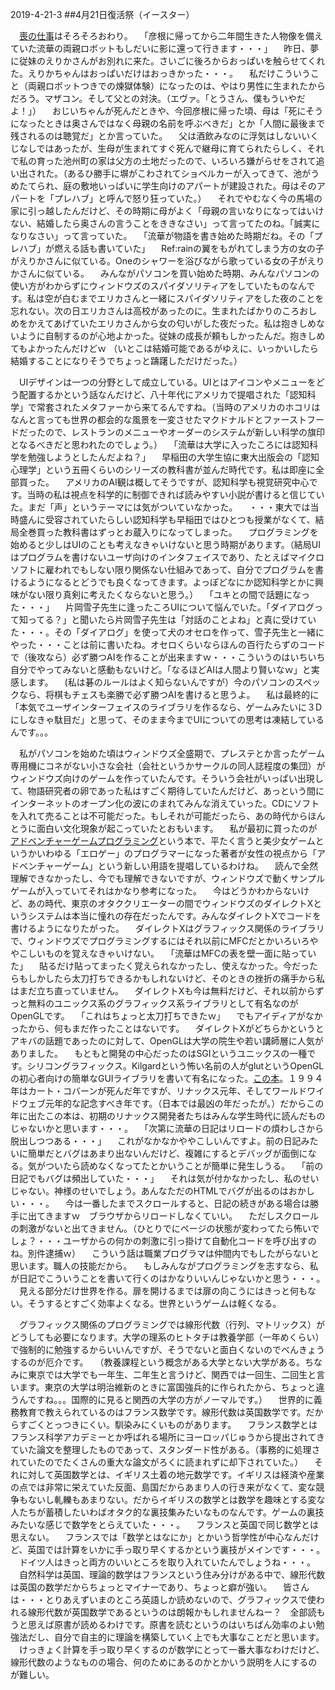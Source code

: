 2019-4-21-3
##4月21日復活祭（イースター）

　<a href="https://iki-toki.jp/4572/">喪の仕事</a>はそろそろおわり。
　「彦根に帰ってから二年間生きた人物像を備えていた流華の両親ロボットもしだいに影に還って行きます・・・」
　昨日、夢に従妹のえりかさんがお別れに来た。さいごに後ろからおっぱいを触らせてくれた。えりかちゃんはおっぱいだけはおっきかった・・・。
　私だけこういうこと（両親ロボットつきでの煉獄体験）になったのは、やはり男性に生まれたからだろう。マザコン。そして父との対決。（エヴァ。「とうさん、僕もういやだよ！」）
　おじいちゃんが死んだときや、今回彦根に帰った頃、母は「死にそうになったときは奥さんではなく母親の名前を呼ぶべきだ」とか「人間に最後まで残されるのは聴覚だ」とか言っていた。
　父は酒飲みなのに浮気はしないいくじなしではあったが、生母が生まれてすぐ死んで継母に育てられたらしく、それで私の育った池州町の家は父方の土地だったので、いろいろ嫌がらせをされて追い出された。（あるひ勝手に塀がこわされてショベルカーが入ってきて、池がうめたてられ、庭の敷地いっぱいに学生向けのアパートが建設された。母はそのアパートを「プレハブ」と呼んで怒り狂っていた。）
　それでやむなく今の馬場の家に引っ越したんだけど、その時期に母がよく「母親の言いなりになってはいけない、結婚したら奥さんの言うことをききなさい」って言ってたのね。「誠実になりなさい」って言っていた。
　「流華が物語を書き始めた時期だね。その「プレハブ」が燃える話も書いていた」
　Ref:rainの翼をもがれてしまう方の女の子がえりかさんに似ている。Oneのシャワーを浴びながら歌っている女の子がえりかさんに似ている。
　みんながパソコンを買い始めた時期、みんなパソコンの使い方がわからずにウィンドウズのスパイダソリティアをしていたものなんです。私は空が白むまでエリカさんと一緒にスパイダソリティアをした夜のことを忘れない。次の日エリカさんは高校があったのに。生まれたばかりのころおしめをかえてあげていたエリカさんから女の匂いがした夜だった。私は抱きしめないように自制するのが心地よかった。従妹の成長が頼もしかったんだ。抱きしめてもよかったんだけどｗ （いとこは結婚可能であるがゆえに、いっかいしたら結婚することになりそうでちょっと躊躇しただけだった。）

　UIデザインは一つの分野として成立している。UIとはアイコンやメニューをどう配置するかという話なんだけど、八十年代にアメリカで提唱された「認知科学」で常套されたメタファーから来てるんですね。（当時のアメリカのホコリはなんと言っても世界の都会的な風景を一変させたマクドナルドとファーストフードだったので、レストランのメニューやオーダーのシステムが新しい科学の旗印となるべきだと思われたのでしょう。）
　「流華は大学に入ったころには認知科学を勉強しようとしたんだよね？」
　早稲田の大学生協に東大出版会の「認知心理学」という五冊くらいのシリーズの教科書が並んだ時代です。私は即座に全部買った。
　アメリカのAI観は概してそうですが、認知科学も視覚研究中心です。当時の私は視点を科学的に制御できれば読みやすい小説が書けると信じていた。まだ「声」というテーマには気がついていなかった。
　・・・東大では当時盛んに受容されていたらしい認知科学も早稲田ではひとつも授業がなくて、結局全巻買った教科書はずっとお蔵入りになってしまった。
　プログラミングを始めると少しはUIのことも考えなきゃいけないと思う時期があります。（結局UIはプログラムを書けないユーザ向けのインタフェイスであり、たとえばマイクロソフトに雇われでもしない限り関係ない仕組みであって、自分でプログラムを書けるようになるとどうでも良くなってきます。よっぽどなにか認知科学とかに興味がない限り真剣に考えたくならないと思う。）
　「ユキとの間で話題になった・・・」
　片岡雪子先生に逢ったころUIについて悩んでいた。「ダイアログって知ってる？」と聞いたら片岡雪子先生は「対話のことよね」と真に受けていた・・・。その「ダイアログ」を使って犬のオセロを作って、雪子先生と一緒にやった・・・ことは前に書いたね。オセロくらいならほんの百行たらずのコードで（後攻なら）必ず勝つAIを作ることが出来ますｗ・・・こういうのはいちいち自分でやってみないと感動もないけど。「なるほどAIは人間より賢いなｗ」と実感します。
　(私は碁のルールはよく知らないんですが）今のパソコンのスペックなら、将棋もチェスも楽勝で必ず勝つAIを書けると思うよ。
　私は最終的に「本気でユーザインターフェイスのライブラリを作るなら、ゲームみたいに３Dにしなきゃ駄目だ」と思って、そのまま今までUIについての思考は凍結しているんです。。。

　私がパソコンを始めた頃はウィンドウズ全盛期で、プレステとか言ったゲーム専用機にコネがない小さな会社（会社というかサークルの同人誌程度の集団）がウィンドウズ向けのゲームを作っていたんです。そういう会社がいっぱい出現して、物語研究者の卵であった私はすごく期待していたんだけど、あっという間にインターネットのオープン化の波にのまれてみんな消えていった。CDにソフトを入れて売ることは不可能だった。もしそれが可能だったら、あの時代からほんとうに面白い文化現象が起こっていたとおもいます。
　私が最初に買ったのが<a href="https://www.amazon.co.jp/%E3%82%A2%E3%83%89%E3%83%99%E3%83%B3%E3%83%81%E3%83%A3%E3%83%BC%E3%82%B2%E3%83%BC%E3%83%A0%E3%83%97%E3%83%AD%E3%82%B0%E3%83%A9%E3%83%9F%E3%83%B3%E3%82%B0-%E5%9D%82%E6%9C%AC-%E5%8D%83%E5%B0%8B/dp/4797320273">アドベンチャーゲームプログラミング</a>という本で、平たく言うと美少女ゲームというかいわゆる「エロゲー」のプログラマーになった著者が女性の視点から「アドベンチャーゲーム」という新しい用語を提唱しているわけね。
　読んで全然理解できなかったし、今でも理解できないですが、ウィンドウズで動くサンプルゲームが入っていてそれはかなり参考になった。
　今はどうかわからないけど、あの時代、東京のオタククリエーターの間でウィンドウズのダイレクトXというシステムは本当に憧れの存在だったんです。みんなダイレクトXでコードを書けるようになりたがった。
　ダイレクトXはグラフィックス関係のライブラリで、ウィンドウズでプログラミングするにはそれ以前にMFCだとかいろいろややこしいものを覚えなきゃいけない。
　「流華はMFCの表を壁一面に貼っていた」
　貼るだけ貼ってまったく覚えられなかったし、使えなかった。今だったらもしかしたら太刀打ちできるかもしれないけど、そのときの挫折の痛手から私はまだ立ち直っていません。
　ダイレクトXも今は無料だけど、それ以前からずっと無料のユニックス系のグラフィックス系ライブラリとして有名なのがOpenGLです。
　「これはちょっと太刀打ちできたｗ」
　でもアイディアがなかったから、何もまだ作ったことはないです。
　ダイレクトXがどちらかというとアキバの話題であったのに対して、OpenGLは大学の院生や若い講師層に人気がありました。
　もともと開発の中心だったのはSGIというユニックスの一種です。シリコングラフィックス。Kilgardという怖い名前の人がglutというOpenGLの初心者向けの簡単なGUIライブラリを書いて有名になった。<a href="https://www.amazon.co.jp/%E3%82%A2%E3%83%89%E3%83%99%E3%83%B3%E3%83%81%E3%83%A3%E3%83%BC%E3%82%B2%E3%83%BC%E3%83%A0%E3%83%97%E3%83%AD%E3%82%B0%E3%83%A9%E3%83%9F%E3%83%B3%E3%82%B0-%E5%9D%82%E6%9C%AC-%E5%8D%83%E5%B0%8B/dp/4797320273">この本</a>。１９９４年はカート・コバーンが死んだ年ですが、リナックス元年、そしてワールドワイドウェブ元年的な記念すべき年です。（日本では最凶の年だったが。）だからこの年に出たこの本は、初期のリナックス開発者たちはみんな学生時代に読んだものじゃないかと思います・・・。
　「次第に流華の日記はリロードの煩わしさから脱出しつつある・・・」
　これがなかなかややこしいんですよ。前の日記みたいに簡単だとバグはあまり出ないんだけど、複雑にするとデバッグが面倒になる。気がついたら読めなくなってたとかいうことが簡単に発生しうる。
　「前の日記でもバグは頻出していた・・・」
　それは気が付かなかったし、私のせいじゃない。神様のせいでしょう。あんなただのHTMLでバグが出るのはおかしい・・・。
　今は一番したまでスクロールすると、日記の続きがある場合は勝手に出てきますｗ　ブラウザからリロードしなくていい。
　ただしスクロールの刺激がないと出てきません。（ひとりでにページの状態が変わってたら怖いでしょ？・・・ユーザからの何かの刺激に引っ掛けて自動化コードを呼び出すのね。別件逮捕ｗ）
　こういう話は職業プログラマは仲間内でもしたがらないと思います。職人の技能だから。
　もしみんながプログラミングを志すなら、私が日記でこういうことを書いて行くのはかなりいいんじゃないかと思う・・・。
　見える部分だけ世界を作る。扉を開けるまでは扉の向こうにはきっと何もない。そうするとすごく効率よくなる。世界というゲームは軽くなる。

　グラフィックス関係のプログラミングでは線形代数（行列、マトリックス）がどうしても必要になります。大学の理系のヒトタチは教養学部（一年めくらい）で強制的に勉強するからいいんですが、そうでないと面白くないのでべんきょうするのが厄介です。
　（教養課程という概念がある大学とない大学がある。ちなみに東京では大学でも一年生、二年生と言うけど、関西では一回生、二回生と言います。東京の大学は明治維新のときに富国強兵的に作られたから、ちょっと違うんですね。。。国際的に見ると関西の大学の方がノーマルです。）
　世界的に義務教育で教えられているのはフランス数学です。線形代数は英国数学です。だからすごくとっつきにくい。馴染みにくいものがあります。
　フランス数学とはフランス科学アカデミーとか呼ばれる場所にヨーロッパじゅうから提出されてきていた論文を整理したものであって、スタンダード性がある。（事務的に処理されていたのでたくさんの重大な論文がろくに読まれずに却下されていた。）
　それに対して英国数学とは、イギリス土着の地元数学です。イギリスは経済や産業の点では非常に栄えていた反面、島国だからあまり人の行き来がなくて、変な競争もないし軋轢もあまりない。だからイギリスの数学とは数学を趣味とする変な人たちが蓄積したいわばオタク的な裏技集みたいなものなんです。ゲームの裏技みたいな感じで数学をとらえていた・・・。
　フランスと英国で同じ数学とは思えない。
　フランスでは「数学とはなにか」とかいう哲学性が中心なんだけど、英国では計算をいかに手っ取り早くするかという裏技がメインです・・・。
　ドイツ人はきっと両方のいいところを取り入れていたんでしょうね・・・。
　自然科学は英国、理論的数学はフランスという住み分けがある中で、線形代数は英国の数学だからちょっとマイナーであり、ちょっと癖が強い。
　皆さんは・・・とりあえずいまのところ英語しか読めないので、グラフィックスで使われる線形代数が英国数学であるというのは朗報かもしれませんねー？　全部読もうと思えば原書が読めるわけです。原書を読むというのはいちばん効率のよい勉強法だし、自分で自主的に理論を構築していく上でも大事なことだと思います。
　けっきょく計算を手っ取り早くするのが数学にとって一番大事なわけだけど、線形代数のようなものの場合、何のためにあるのかとかいう説明を人にするのが難しい。

